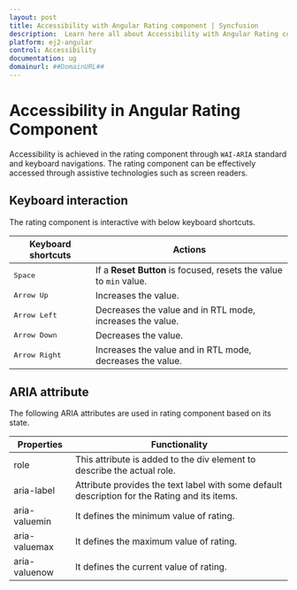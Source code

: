 ```yaml
---
layout: post
title: Accessibility with Angular Rating component | Syncfusion
description:  Learn here all about Accessibility with Angular Rating component of Syncfusion Essential JS 2 and more details.
platform: ej2-angular
control: Accessibility
documentation: ug
domainurl: ##DomainURL##
---
```


# Accessibility in Angular Rating Component

Accessibility is achieved in the rating component through `WAI-ARIA` standard and keyboard navigations. The rating component can be effectively accessed through assistive technologies such as screen readers.

## Keyboard interaction

The rating component is interactive with below keyboard shortcuts.

| Keyboard shortcuts | Actions |
|------------|-------------------|
| <kbd>Space</kbd> | If a **Reset Button** is focused, resets the value to `min` value. |
| <kbd>Arrow Up</kbd> | Increases the value. |
| <kbd>Arrow Left</kbd> | Decreases the value and in RTL mode, increases the value. |
| <kbd>Arrow Down</kbd> | Decreases the value. |
| <kbd>Arrow Right</kbd> | Increases the value and in RTL mode, decreases the value. |

## ARIA attribute

The following ARIA attributes are used in rating component based on its state.

| Properties | Functionality |
| ------------ | ----------------------- |
| role | This attribute is added to the div element to describe the actual role. |
| aria-label | Attribute provides the text label with some default description for the Rating and its items. |
| aria-valuemin | It defines the minimum value of rating. |
| aria-valuemax | It defines the maximum value of rating. |
| aria-valuenow | It defines the current value of rating. |

